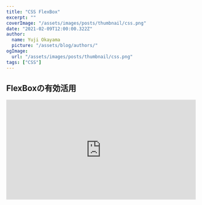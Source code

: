 ```yaml
---
title: "CSS FlexBox"
excerpt: ""
coverImage: "/assets/images/posts/thumbnail/css.png"
date: "2021-02-09T12:00:00.322Z"
author:
  name: Yuji Okayama
  picture: "/assets/blog/authors/"
ogImage:
  url: "/assets/images/posts/thumbnail/css.png"
tags: ["CSS"]
---
```


## FlexBoxの有効活用

<iframe height="265" style="width: 100%;" scrolling="no" title="CSS-FlexBoxの有効活用" src="https://codepen.io/yujiokayama/embed/WNoRjEp?height=265&theme-id=dark&default-tab=css,result" frameborder="no" loading="lazy" allowtransparency="true" allowfullscreen="true">
  See the Pen <a href='https://codepen.io/yujiokayama/pen/WNoRjEp'>CSS-FlexBoxの有効活用</a> by yujiokayama
  (<a href='https://codepen.io/yujiokayama'>@yujiokayama</a>) on <a href='https://codepen.io'>CodePen</a>.
</iframe>